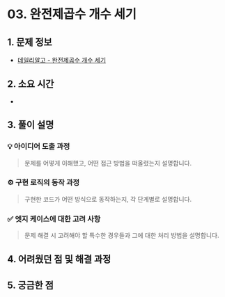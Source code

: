# 03. 완전제곱수 개수 세기

## 1. 문제 정보
- [데일리알고 - 완전제곱수 개수 세기](https://dailyalgo.kr/problems/159)

## 2. 소요 시간
- 

## 3. 풀이 설명
### 💡 아이디어 도출 과정
> 문제를 어떻게 이해했고, 어떤 접근 방법을 떠올렸는지 설명합니다.

### ⚙️ 구현 로직의 동작 과정
> 구현한 코드가 어떤 방식으로 동작하는지, 각 단계별로 설명합니다.

### ✅ 엣지 케이스에 대한 고려 사항
> 문제 해결 시 고려해야 할 특수한 경우들과 그에 대한 처리 방법을 설명합니다.


## 4. 어려웠던 점 및 해결 과정

## 5. 궁금한 점
